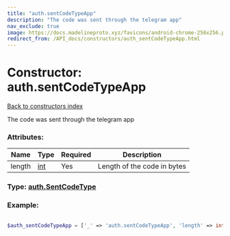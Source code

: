 ```yaml
---
title: "auth.sentCodeTypeApp"
description: "The code was sent through the telegram app"
nav_exclude: true
image: https://docs.madelineproto.xyz/favicons/android-chrome-256x256.png
redirect_from: /API_docs/constructors/auth_sentCodeTypeApp.html
---
```

# Constructor: auth.sentCodeTypeApp  
[Back to constructors index](/API_docs/constructors/index.html)



The code was sent through the telegram app

### Attributes:

| Name     |    Type       | Required | Description |
|----------|---------------|----------|-------------|
|length|[int](/API_docs/types/int.html) | Yes|Length of the code in bytes|



### Type: [auth.SentCodeType](/API_docs/types/auth.SentCodeType.html)


### Example:

```php

$auth_sentCodeTypeApp = ['_' => 'auth.sentCodeTypeApp', 'length' => int];
```  
